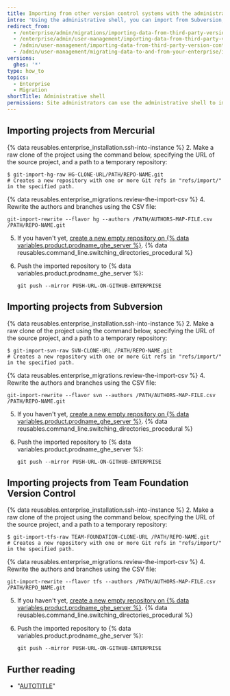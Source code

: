 ```yaml
---
title: Importing from other version control systems with the administrative shell
intro: 'Using the administrative shell, you can import from Subversion, Mercurial and Team Foundation Version Control to Git repositories on {% data variables.product.prodname_ghe_server %}.'
redirect_from:
  - /enterprise/admin/migrations/importing-data-from-third-party-version-control-systems
  - /enterprise/admin/user-management/importing-data-from-third-party-version-control-systems
  - /admin/user-management/importing-data-from-third-party-version-control-systems
  - /admin/user-management/migrating-data-to-and-from-your-enterprise/importing-data-from-third-party-version-control-systems
versions:
  ghes: '*'
type: how_to
topics:
  - Enterprise
  - Migration
shortTitle: Administrative shell
permissions: Site administrators can use the administrative shell to import data from other version control systems.
---
```


## Importing projects from Mercurial

{% data reusables.enterprise_installation.ssh-into-instance %}
2. Make a raw clone of the project using the command below, specifying the URL of the source project, and a path to a temporary repository:

   ```shell
   $ git-import-hg-raw HG-CLONE-URL/PATH/REPO-NAME.git
   # Creates a new repository with one or more Git refs in "refs/import/" in the specified path.
   ```

{% data reusables.enterprise_migrations.review-the-import-csv %}
4. Rewrite the authors and branches using the CSV file:

   ```shell
   git-import-rewrite --flavor hg --authors /PATH/AUTHORS-MAP-FILE.csv /PATH/REPO-NAME.git
   ```

5. If you haven't yet, [create a new empty repository on {% data variables.product.prodname_ghe_server %}](/repositories/creating-and-managing-repositories/creating-a-new-repository).
{% data reusables.command_line.switching_directories_procedural %}
7. Push the imported repository to {% data variables.product.prodname_ghe_server %}:

   ```shell
   git push --mirror PUSH-URL-ON-GITHUB-ENTERPRISE
   ```

## Importing projects from Subversion

{% data reusables.enterprise_installation.ssh-into-instance %}
2. Make a raw clone of the project using the command below, specifying the URL of the source project, and a path to a temporary repository:

   ```shell
   $ git-import-svn-raw SVN-CLONE-URL /PATH/REPO-NAME.git
   # Creates a new repository with one or more Git refs in "refs/import/" in the specified path.
   ```

{% data reusables.enterprise_migrations.review-the-import-csv %}
4. Rewrite the authors and branches using the CSV file:

   ```shell
   git-import-rewrite --flavor svn --authors /PATH/AUTHORS-MAP-FILE.csv /PATH/REPO-NAME.git
   ```

5. If you haven't yet, [create a new empty repository on {% data variables.product.prodname_ghe_server %}](/repositories/creating-and-managing-repositories/creating-a-new-repository).
{% data reusables.command_line.switching_directories_procedural %}
7. Push the imported repository to {% data variables.product.prodname_ghe_server %}:

   ```shell
   git push --mirror PUSH-URL-ON-GITHUB-ENTERPRISE
   ```

## Importing projects from Team Foundation Version Control

{% data reusables.enterprise_installation.ssh-into-instance %}
2. Make a raw clone of the project using the command below, specifying the URL of the source project, and a path to a temporary repository:

   ```shell
   $ git-import-tfs-raw TEAM-FOUNDATION-CLONE-URL /PATH/REPO-NAME.git
   # Creates a new repository with one or more Git refs in "refs/import/" in the specified path.
   ```

{% data reusables.enterprise_migrations.review-the-import-csv %}
4. Rewrite the authors and branches using the CSV file:

   ```shell
   git-import-rewrite --flavor tfs --authors /PATH/AUTHORS-MAP-FILE.csv /PATH/REPO_NAME.git
   ```

5. If you haven't yet, [create a new empty repository on {% data variables.product.prodname_ghe_server %}](/repositories/creating-and-managing-repositories/creating-a-new-repository).
{% data reusables.command_line.switching_directories_procedural %}
7. Push the imported repository to {% data variables.product.prodname_ghe_server %}:

   ```shell
   git push --mirror PUSH-URL-ON-GITHUB-ENTERPRISE
   ```

## Further reading

- "[AUTOTITLE](/admin/configuration/configuring-your-enterprise/command-line-utilities#import-and-export)"
